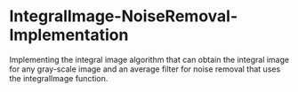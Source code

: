 # IntegralImage-NoiseRemoval-Implementation
Implementing the integral image algorithm that can obtain the integral image for any gray-scale image and an average filter for noise removal that uses the integralImage function.

